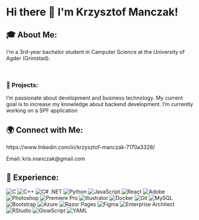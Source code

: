 <h1> Hi there 👋 I'm Krzysztof Manczak!</h1>
 
<h2>🎓 About Me:</h2>
<p>I'm a 3rd-year bachelor student in Camputer Science at the University of Agder (Grimstad). </p>
<br>
 
<h3>🔭 Projects:</h3>
 I’m passionate about development and business technology. My current goal is to increase my knowledge about backend development.
 I’m currently working on a SPF application

<h2>🌍 Connect with Me:</h2>
<p>https://www.linkedin.com/in/krzysztof-manczak-7170a3328/</p>
<p>Email: kris.manczak@gmail.com</p>

<h2>🚀 Experience:</h2>
<p>
  <img src="https://img.shields.io/badge/-C-00599C?style=flat-square&logo=c&logoColor=white" alt="C" />
  <img src="https://img.shields.io/badge/-C++-00599C?style=flat-square&logo=c%2b%2b&logoColor=white" alt="C++" />
  <img src="https://img.shields.io/badge/-C%23-512BD4?style=flat-square&logo=dotnet&logoColor=white" alt="C# .NET" />
  <img src="https://img.shields.io/badge/-Python-3776AB?style=flat-square&logo=python&logoColor=white" alt="Python" />
  <img src="https://img.shields.io/badge/-JavaScript-F7DF1E?style=flat-square&logo=javascript&logoColor=black" alt="JavaScript" />
  <img src="https://img.shields.io/badge/-React-61DAFB?style=flat-square&logo=react&logoColor=black" alt="React" />
  <img src="https://img.shields.io/badge/-Adobe-FF0000?style=flat-square&logo=adobe&logoColor=white" alt="Adobe" />
  <img src="https://img.shields.io/badge/-Photoshop-31A8FF?style=flat-square&logo=adobe-photoshop&logoColor=white" alt="Photoshop" />
  <img src="https://img.shields.io/badge/-Premiere%20Pro-9999FF?style=flat-square&logo=adobe-premiere-pro&logoColor=white" alt="Premiere Pro" />
  <img src="https://img.shields.io/badge/-Illustrator-FF9A00?style=flat-square&logo=adobe-illustrator&logoColor=white" alt="Illustrator" />
  <img src="https://img.shields.io/badge/-Docker-2496ED?style=flat-square&logo=docker&logoColor=white" alt="Docker" />
  <img src="https://img.shields.io/badge/-Git-F05032?style=flat-square&logo=git&logoColor=white" alt="Git" />
  <img src="https://img.shields.io/badge/-MySQL-4479A1?style=flat-square&logo=mysql&logoColor=white" alt="MySQL" />
  <img src="https://img.shields.io/badge/-Bootstrap-7952B3?style=flat-square&logo=bootstrap&logoColor=white" alt="Bootstrap" />
  <img src="https://img.shields.io/badge/-Azure-0078D4?style=flat-square&logo=microsoft-azure&logoColor=white" alt="Azure" />
  <img src="https://img.shields.io/badge/-Razor-512BD4?style=flat-square&logo=dotnet&logoColor=white" alt="Razor Pages" />
  <img src="https://img.shields.io/badge/-Figma-F24E1E?style=flat-square&logo=figma&logoColor=white" alt="Figma" />
  <img src="https://img.shields.io/badge/-EA%20Architect-3F54A3?style=flat-square&logo=sparxsystems&logoColor=white" alt="Enterprise Architect" />
  <img src="https://img.shields.io/badge/-RStudio-75AADB?style=flat-square&logo=rstudio&logoColor=white" alt="RStudio" />
  <img src="https://img.shields.io/badge/-GlowScript-FF9900?style=flat-square&logo=python&logoColor=white" alt="GlowScript" />
  <img src="https://img.shields.io/badge/-YAML-333?style=flat-square&logo=yaml&logoColor=white" alt="YAML" />
</p>
</p>


<!--
**Kr1sKros/Kr1sKros** is a ✨ _special_ ✨ repository because its `README.md` (this file) appears on your GitHub profile.

Here are some ideas to get you started:

- 🔭 I’m currently working on ...
- 🌱 I’m currently learning ...
- 👯 I’m looking to collaborate on ...
- 🤔 I’m looking for help with ...
- 💬 Ask me about ...
- 📫 How to reach me: ...
- 😄 Pronouns: ...
- ⚡ Fun fact: ...
-->
